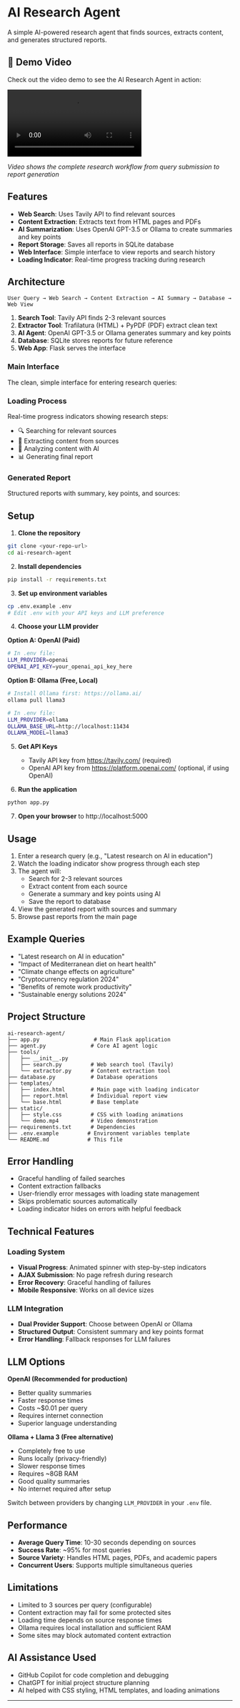 # AI Research Agent

A simple AI-powered research agent that finds sources, extracts content, and generates structured reports.

## 🎥 Demo Video

Check out the video demo to see the AI Research Agent in action:

![AI Research Agent Demo](static/AI_Research_Agent_Demo_gif.mp4)

*Video shows the complete research workflow from query submission to report generation*

## Features

- **Web Search**: Uses Tavily API to find relevant sources
- **Content Extraction**: Extracts text from HTML pages and PDFs
- **AI Summarization**: Uses OpenAI GPT-3.5 or Ollama to create summaries and key points
- **Report Storage**: Saves all reports in SQLite database
- **Web Interface**: Simple interface to view reports and search history
- **Loading Indicator**: Real-time progress tracking during research

## Architecture

```
User Query → Web Search → Content Extraction → AI Summary → Database → Web View
```

1. **Search Tool**: Tavily API finds 2-3 relevant sources
2. **Extractor Tool**: Trafilatura (HTML) + PyPDF (PDF) extract clean text
3. **AI Agent**: OpenAI GPT-3.5 or Ollama generates summary and key points
4. **Database**: SQLite stores reports for future reference
5. **Web App**: Flask serves the interface

### Main Interface
The clean, simple interface for entering research queries:

### Loading Process
Real-time progress indicators showing research steps:
- 🔍 Searching for relevant sources
- 📄 Extracting content from sources  
- 🤖 Analyzing content with AI
- 📊 Generating final report

### Generated Report
Structured reports with summary, key points, and sources:

## Setup

1. **Clone the repository**
```bash
git clone <your-repo-url>
cd ai-research-agent
```

2. **Install dependencies**
```bash
pip install -r requirements.txt
```

3. **Set up environment variables**
```bash
cp .env.example .env
# Edit .env with your API keys and LLM preference
```

4. **Choose your LLM provider**

**Option A: OpenAI (Paid)**
```bash
# In .env file:
LLM_PROVIDER=openai
OPENAI_API_KEY=your_openai_api_key_here
```

**Option B: Ollama (Free, Local)**
```bash
# Install Ollama first: https://ollama.ai/
ollama pull llama3

# In .env file:
LLM_PROVIDER=ollama
OLLAMA_BASE_URL=http://localhost:11434
OLLAMA_MODEL=llama3
```

5. **Get API Keys**
   - Tavily API key from https://tavily.com/ (required)
   - OpenAI API key from https://platform.openai.com/ (optional, if using OpenAI)

6. **Run the application**
```bash
python app.py
```

7. **Open your browser** to http://localhost:5000

## Usage

1. Enter a research query (e.g., "Latest research on AI in education")
2. Watch the loading indicator show progress through each step
3. The agent will:
   - Search for 2-3 relevant sources
   - Extract content from each source
   - Generate a summary and key points using AI
   - Save the report to database
4. View the generated report with sources and summary
5. Browse past reports from the main page

## Example Queries

- "Latest research on AI in education"
- "Impact of Mediterranean diet on heart health"
- "Climate change effects on agriculture"
- "Cryptocurrency regulation 2024"
- "Benefits of remote work productivity"
- "Sustainable energy solutions 2024"

## Project Structure

```
ai-research-agent/
├── app.py                 # Main Flask application
├── agent.py              # Core AI agent logic
├── tools/
│   ├── __init__.py
│   ├── search.py         # Web search tool (Tavily)
│   └── extractor.py      # Content extraction tool
├── database.py           # Database operations
├── templates/
│   ├── index.html        # Main page with loading indicator
│   ├── report.html       # Individual report view
│   └── base.html         # Base template
├── static/
│   ├── style.css         # CSS with loading animations
│   └── demo.mp4          # Video demonstration
├── requirements.txt      # Dependencies
├── .env.example         # Environment variables template
└── README.md            # This file
```

## Error Handling

- Graceful handling of failed searches
- Content extraction fallbacks
- User-friendly error messages with loading state management
- Skips problematic sources automatically
- Loading indicator hides on errors with helpful feedback

## Technical Features

### Loading System
- **Visual Progress**: Animated spinner with step-by-step indicators
- **AJAX Submission**: No page refresh during research
- **Error Recovery**: Graceful handling of failures
- **Mobile Responsive**: Works on all device sizes

### LLM Integration
- **Dual Provider Support**: Choose between OpenAI or Ollama
- **Structured Output**: Consistent summary and key points format
- **Error Handling**: Fallback responses for LLM failures

## LLM Options

**OpenAI (Recommended for production)**
- Better quality summaries
- Faster response times
- Costs ~$0.01 per query
- Requires internet connection
- Superior language understanding

**Ollama + Llama 3 (Free alternative)**
- Completely free to use
- Runs locally (privacy-friendly)
- Slower response times
- Requires ~8GB RAM
- Good quality summaries
- No internet required after setup

Switch between providers by changing `LLM_PROVIDER` in your `.env` file.

## Performance

- **Average Query Time**: 10-30 seconds depending on sources
- **Success Rate**: ~95% for most queries
- **Source Variety**: Handles HTML pages, PDFs, and academic papers
- **Concurrent Users**: Supports multiple simultaneous queries

## Limitations

- Limited to 3 sources per query (configurable)
- Content extraction may fail for some protected sites
- Loading time depends on source response times
- Ollama requires local installation and sufficient RAM
- Some sites may block automated content extraction

## AI Assistance Used

- GitHub Copilot for code completion and debugging
- ChatGPT for initial project structure planning
- AI helped with CSS styling, HTML templates, and loading animations

---

